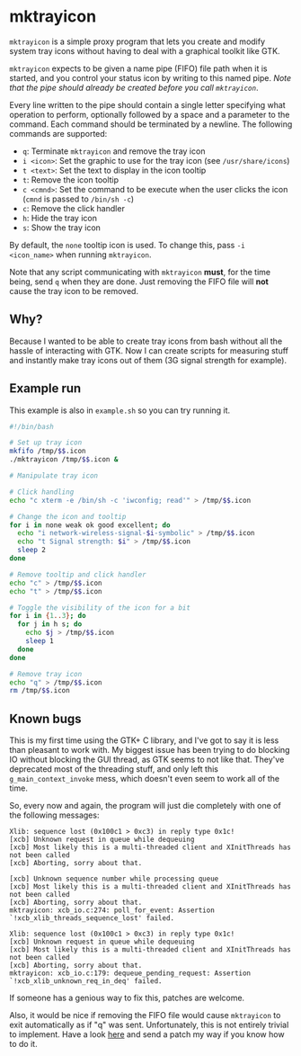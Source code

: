 # mktrayicon

`mktrayicon` is a simple proxy program that lets you create and modify system
tray icons without having to deal with a graphical toolkit like GTK.

`mktrayicon` expects to be given a name pipe (FIFO) file path when it is
started, and you control your status icon by writing to this named pipe. *Note
that the pipe should already be created before you call `mktrayicon`*.

Every line written to the pipe should contain a single letter specifying what
operation to perform, optionally followed by a space and a parameter to the
command. Each command should be terminated by a newline. The following commands
are supported:

  - `q`: Terminate `mktrayicon` and remove the tray icon
  - `i <icon>`: Set the graphic to use for the tray icon (see `/usr/share/icons`)
  - `t <text>`: Set the text to display in the icon tooltip
  - `t`: Remove the icon tooltip
  - `c <cmnd>`: Set the command to be execute when the user clicks the icon (`cmnd` is passed to `/bin/sh -c`)
  - `c`: Remove the click handler
  - `h`: Hide the tray icon
  - `s`: Show the tray icon

By default, the `none` tooltip icon is used. To change this, pass `-i
<icon_name>` when running `mktrayicon`.

Note that any script communicating with `mktrayicon` **must**, for the time
being, send `q` when they are done. Just removing the FIFO file will **not**
cause the tray icon to be removed.

## Why?

Because I wanted to be able to create tray icons from bash without all the
hassle of interacting with GTK. Now I can create scripts for measuring stuff and
instantly make tray icons out of them (3G signal strength for example).

## Example run

This example is also in `example.sh` so you can try running it.

```bash
#!/bin/bash

# Set up tray icon
mkfifo /tmp/$$.icon
./mktrayicon /tmp/$$.icon &

# Manipulate tray icon

# Click handling
echo "c xterm -e /bin/sh -c 'iwconfig; read'" > /tmp/$$.icon

# Change the icon and tooltip
for i in none weak ok good excellent; do
  echo "i network-wireless-signal-$i-symbolic" > /tmp/$$.icon
  echo "t Signal strength: $i" > /tmp/$$.icon
  sleep 2
done

# Remove tooltip and click handler
echo "c" > /tmp/$$.icon
echo "t" > /tmp/$$.icon

# Toggle the visibility of the icon for a bit
for i in {1..3}; do
  for j in h s; do
    echo $j > /tmp/$$.icon
    sleep 1
  done
done

# Remove tray icon
echo "q" > /tmp/$$.icon
rm /tmp/$$.icon
```

## Known bugs

This is my first time using the GTK+ C library, and I've got to say it is less
than pleasant to work with. My biggest issue has been trying to do blocking IO
without blocking the GUI thread, as GTK seems to not like that. They've
deprecated most of the threading stuff, and only left this
`g_main_context_invoke` mess, which doesn't even seem to work all of the time.

So, every now and again, the program will just die completely with one of the
following messages:

```
Xlib: sequence lost (0x100c1 > 0xc3) in reply type 0x1c!
[xcb] Unknown request in queue while dequeuing
[xcb] Most likely this is a multi-threaded client and XInitThreads has not been called
[xcb] Aborting, sorry about that.

[xcb] Unknown sequence number while processing queue
[xcb] Most likely this is a multi-threaded client and XInitThreads has not been called
[xcb] Aborting, sorry about that.
mktrayicon: xcb_io.c:274: poll_for_event: Assertion `!xcb_xlib_threads_sequence_lost' failed.

Xlib: sequence lost (0x100c1 > 0xc3) in reply type 0x1c!
[xcb] Unknown request in queue while dequeuing
[xcb] Most likely this is a multi-threaded client and XInitThreads has not been called
[xcb] Aborting, sorry about that.
mktrayicon: xcb_io.c:179: dequeue_pending_request: Assertion `!xcb_xlib_unknown_req_in_deq' failed.
```

If someone has a genious way to fix this, patches are welcome.

Also, it would be nice if removing the FIFO file would cause `mktrayicon` to
exit automatically as if "q" was sent. Unfortunately, this is not entirely
trivial to implement. Have a look
[here](http://stackoverflow.com/questions/18643486/detect-deletion-of-fifo-file-with-blocking-open)
and send a patch my way if you know how to do it.
